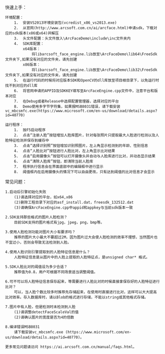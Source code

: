 快速上手：

    环境配置：
        1.	安装VS2013环境安装包(vcredist_x86_vs2013.exe)
        2.	从官网(http://www.arcsoft.com.cn/ai/arcface.html)申请sdk，下载对应的sdk版本(x86或x64)并解压
        3.	头文件配置：头文件放入\ArcFaceDemo\include\inc文件夹内
        4.	SDK库配置：
            x64版本：
                将libarcsoft_face_engine.lib放至\ArcFaceDemo\lib64\FreeSdk文件夹下,如果没有对应的文件夹，请先创建
            x86版本：
                将libarcsoft_face_engine.lib放至\ArcFaceDemo\lib32\FreeSdk文件夹下,如果没有对应的文件夹，请先创建
        5.	在运行代码的时候将对应版本SDK和OpenCV的dll库放至项目根目录下，以免运行时找不到对应的dll库
        6.	将官网申请的APPID及SDKKEY填写至ArcFaceEngine.cpp文件中，注意平台和版本对应
        7.	在Debug或者Release中选择配置管理器，选择对应的平台
        8.	Demo使用多字节字符集，如果报MSB8031错误，请下载安装vc_mbcsmfc.exe(https://www.microsoft.com/en-us/download/details.aspx?id=40770)
	
    运行程序：
        1.	按F5启动程序
        2.	点击“注册人脸”按钮增加人脸库图片，针对每张照片只提取最大人脸进行检测以及人脸特征检测并保存到缓存中
        3.	点击“选择识别照”按钮增加识别照图片，左上角显示检测到的年龄、性别信息
        4.	点击“人脸比对”按钮进行人脸比对，左上角显示比对结果
        5.	点击“启用摄像头”按钮可以打开摄像头并自动与人脸库进行比对，并动态显示结果
        6.	点击“清除人脸库”按钮，即清除当前人脸库
        7.	程序执行信息会在界面底部中的编辑框中进行显示
        8.	阈值框内在启用摄像头的情况下可以自由更改，只有达到阈值的比对信息才会显示    


常见问题：

	1.启动后引擎初始化失败	
		(1)请选择对应的平台，如x64,x86 
		(2)删除工程目录下对应的asf_install.dat，freesdk_132512.dat
		(3)请确保ArcFaceEngine.cpp中appid和appkey与当前sdk版本一致 

	2.SDK支持那些格式的图片人脸检测？	
		目前SDK支持的图片格式有jpg，jpeg，png，bmp等。
		
	3.使用人脸检测功能对图片大小有要求吗？	
		推荐的图片大小最大不要超过2M，因为图片过大会使人脸检测的效率不理想，当然图片也不宜过小，否则会导致无法检测到人脸。
		
	4.使用人脸识别引擎提取到的人脸特征信息是什么？	
		人脸特征信息是从图片中的人脸上提取的人脸特征点，是unsigned char* 格式。 
		
	5.SDK人脸比对的阈值设为多少合适？	
		推荐值为0.8，用户可根据不同场景适当调整阈值。
		
	6.可不可以将人脸特征信息保存起来，等需要进行人脸比对的时候直接拿保存好的人脸特征进行比对？
		可以，当人脸个数比较多时推荐先存储起来，在使用时直接进行比对，这样可以大大提高比对效率。存入数据库时，请以Blob的格式进行存储，不能以string或其他格式存储。
		
	7.图片中有人脸，但是检测时未检测到人脸	
		(1)请调整detectFaceScaleVal的值
		(2)请确认图片的宽度是否为4的倍数
    
    8.编译错误MSB8031
        请下载安装vc_mbcsmfc.exe (https://www.microsoft.com/en-us/download/details.aspx?id=40770)。
    
    更多常见问题请访问 https://ai.arcsoft.com.cn/manual/faqs.html。
